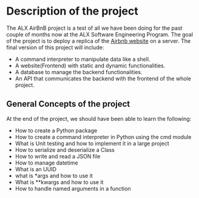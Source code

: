 # Description of the project

The ALX AirBnB project is a test of all we have been doing for the past couple of months now at the ALX Software Engineering Program. The goal of the project is to deploy a replica of the [Airbnb website](https://www.airbnb.com/) on a server. The final version of this project will include:

- A command interpreter to manipulate data like a shell.
- A website(Frontend) with static and dynamic functionalities.
- A database to manage the backend functionalities.
- An API that communicates the backend with the frontend of the whole project.


## General Concepts of the project

At the end of the project, we should have been able to learn the following: 

- How to create a Python package
- How to create a command interpreter in Python using the cmd module
- What is Unit testing and how to implement it in a large project
- How to serialize and deserialize a Class
- How to write and read a JSON file
- How to manage datetime
- What is an UUID
- what is *args and how to use it
- What is **kwargs and how to use it
- How to handle named arguments in a function
